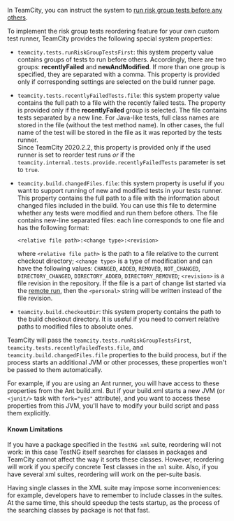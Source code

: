 [//]: # (title: Risk Tests Reordering in Custom Test Runner)
[//]: # (auxiliary-id: Risk+Tests+Reordering+in+Custom+Test+Runner.html)

In TeamCity, you can instruct the system to [run risk group tests before any others](https://www.jetbrains.com/help/teamcity/?running-risk-group-tests-first).

To implement the risk group tests reordering feature for your own custom test runner, TeamCity provides the following special system properties:
* `teamcity.tests.runRiskGroupTestsFirst`: this system property value contains groups of tests to run before others. Accordingly, there are two groups: __recentlyFailed__ and __newAndModified__. If more than one group is specified, they are separated with a comma. This property is provided only if corresponding settings are selected on the build runner page.
* `teamcity.tests.recentlyFailedTests.file`: this system property value contains the full path to a file with the recently failed tests. The property is provided only if the __recentlyFailed__ group is selected. The file contains tests separated by a new line. For Java-like tests, full class names are stored in the file (without the test method name). In other cases, the full name of the test will be stored in the file as it was reported by the tests runner.   
  Since TeamCity 2020.2.2, this property is provided only if the used runner is set to reorder test runs _or_ if the `teamcity.internal.tests.provide.recentlyFailedTests` parameter is set to `true`.
* `teamcity.build.changedFiles.file`: this system property is useful if you want to support running of new and modified tests in your tests runner. This property contains the full path to a file with the information about changed files included in the build. You can use this file to determine whether any tests were modified and run them before others. The file contains new-line separated files: each line corresponds to one file and has the following format:

    ```shell
    <relative file path>:<change type>:<revision>
    
    ```
    
    where `<relative file path>` is the path to a file relative to the current checkout directory; `<change type>` is a type of modification and can have the following values: `CHANGED`, `ADDED`, `REMOVED`, `NOT_CHANGED`, `DIRECTORY_CHANGED`, `DIRECTORY_ADDED`, `DIRECTORY_REMOVED`; `<revision>` is a file revision in the repository. If the file is a part of change list started via the [remote run](https://www.jetbrains.com/help/teamcity/?remote-run), then the `<personal>` string will be written instead of the file revision.

* `teamcity.build.checkoutDir`: this system property contains the path to the build checkout directory. It is useful if you need to convert relative paths to modified files to absolute ones.

<note>

TeamCity will pass the `teamcity.tests.runRiskGroupTestsFirst`, `teamcity.tests.recentlyFailedTests.file`, and `teamcity.build.changedFiles.file` properties to the build process, but if the process starts an additional JVM or other processes, these properties won't be passed to them automatically.

For example, if you are using an Ant runner, you will have access to these properties from the Ant build.xml. But if your build.xml starts a new JVM (or `<junit/>` task with `fork="yes"` attribute), and you want to access these properties from this JVM, you'll have to modify your build script and pass them explicitly.
</note>

#### Known Limitations

If you have a package specified in the `TestNG xml` suite, reordering will not work: in this case TestNG itself searches for classes in packages and TeamCity cannot affect the way it sorts these classes. However, reordering will work if you specify concrete Test classes in the `xml` suite. Also, if you have several xml suites, reordering will work on the per-suite basis.

Having single classes in the XML suite may impose some inconveniences: for example, developers have to remember to include classes in the suites. At the same time, this should speedup the tests startup, as the process of the searching classes by package is not that fast.
